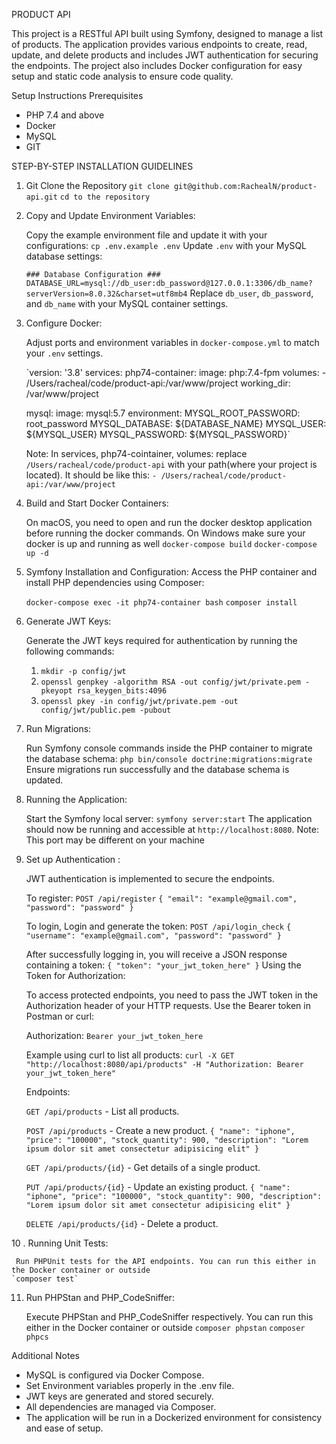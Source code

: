 PRODUCT API

This project is a RESTful API built using Symfony, designed to manage a list of products. The application provides various endpoints to create, read, update, and delete products and includes JWT authentication for securing the endpoints. The project also includes Docker configuration for easy setup and static code analysis to ensure code quality.

Setup Instructions
Prerequisites
- PHP 7.4 and above
- Docker
- MySQL
- GIT

STEP-BY-STEP INSTALLATION GUIDELINES

1. Git Clone the Repository
    `git clone git@github.com:RachealN/product-api.git`
    `cd to the repository`
2. Copy and Update Environment Variables:
   
     Copy the example environment file and update it with your configurations:
    `cp .env.example .env`
    Update `.env` with your MySQL database settings:
   
    `### Database Configuration ###
    DATABASE_URL=mysql://db_user:db_password@127.0.0.1:3306/db_name?serverVersion=8.0.32&charset=utf8mb4`
    Replace `db_user`, `db_password`, and `db_name` with your MySQL container settings.

4. Configure Docker:
   
    Adjust ports and environment variables in `docker-compose.yml` to match your `.env` settings.

    `version: '3.8'
    services:
      php74-container:
        image: php:7.4-fpm
        volumes:
          - /Users/racheal/code/product-api:/var/www/project
        working_dir: /var/www/project
    
      mysql:
        image: mysql:5.7
        environment:
          MYSQL_ROOT_PASSWORD: root_password
          MYSQL_DATABASE: ${DATABASE_NAME}
          MYSQL_USER: ${MYSQL_USER}
          MYSQL_PASSWORD: ${MYSQL_PASSWORD}`
      
    Note: In services, php74-cointainer, volumes: replace `/Users/racheal/code/product-api` with your path(where your project is located).
    It should be like this: `- /Users/racheal/code/product-api:/var/www/project`

4. Build and Start Docker Containers:
   
    On macOS, you need to open and run the docker desktop application before running the docker commands. On Windows make sure your docker is up and running as well
    `docker-compose build`
    `docker-compose up -d`

6. Symfony Installation and Configuration:
     Access the PHP container and install PHP dependencies using Composer:
     
    `docker-compose exec -it php74-container bash`
    `composer install`

9. Generate JWT Keys:
     
    Generate the JWT keys required for authentication by running the following commands:
    
    1. `mkdir -p config/jwt`
    2. `openssl genpkey -algorithm RSA -out config/jwt/private.pem -pkeyopt rsa_keygen_bits:4096`
    3. `openssl pkey -in config/jwt/private.pem -out config/jwt/public.pem -pubout`

7. Run Migrations:
   
    Run Symfony console commands inside the PHP container to migrate the database schema:
    `php bin/console doctrine:migrations:migrate`
    Ensure migrations run successfully and the database schema is updated.

9. Running the Application:
    
    Start the Symfony local server: `symfony server:start`
    The application should now be running and accessible at `http://localhost:8080`.
    Note: This port may be different on your machine

11. Set up Authentication :
    
    JWT authentication is implemented to secure the endpoints.
    
    To register: 
    `POST /api/register`
    `{
      "email": "example@gmail.com",
      "password": "password"
    }`
    
    
    To login, Login and generate the token:
    `POST /api/login_check` 
    `{
      "username": "example@gmail.com",
      "password": "password"
    }`


    After successfully logging in, you will receive a JSON response containing a token:
    `{
      "token": "your_jwt_token_here"
    }`
    Using the Token for Authorization:
    
    To access protected endpoints, you need to pass the JWT token in the Authorization header of your HTTP requests. Use the Bearer token in Postman or curl:
    
    Authorization: `Bearer your_jwt_token_here`
    
    Example using curl to list all products:
    `curl -X GET "http://localhost:8080/api/products" -H "Authorization: Bearer your_jwt_token_here"`

    Endpoints:
    
    `GET /api/products` - List all products.
    
    `POST /api/products` - Create a new product.
    `{
    "name": "iphone",
    "price": "100000",
    "stock_quantity": 900,
    "description": "Lorem ipsum dolor sit amet consectetur adipisicing elit"
    }`

    `GET /api/products/{id}` - Get details of a single product.
    
    `PUT /api/products/{id}` - Update an existing product.
    `{
     "name": "iphone",
    "price": "100000",
    "stock_quantity": 900,
    "description": "Lorem ipsum dolor sit amet consectetur adipisicing elit"
    }`
    
    `DELETE /api/products/{id}` - Delete a product.

10 . Running Unit Tests:
    
     Run PHPUnit tests for the API endpoints. You can run this either in the Docker container or outside
    `composer test`

11. Run PHPStan and PHP_CodeSniffer:
    
    Execute PHPStan and PHP_CodeSniffer respectively. You can run this either in the Docker container or outside
    `composer phpstan`
    `composer phpcs`

Additional Notes
- MySQL is configured via Docker Compose.
- Set Environment variables properly in the .env file.
- JWT keys are generated and stored securely.
- All dependencies are managed via Composer.
- The application will be run in a Dockerized environment for consistency and ease of setup.

